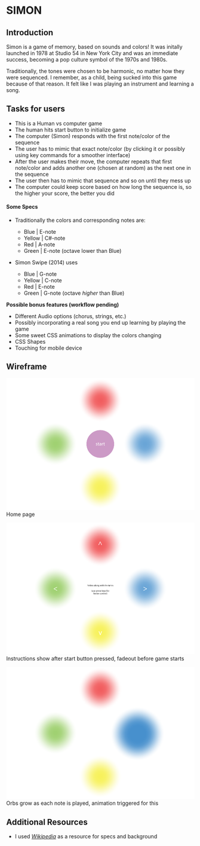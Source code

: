 # SIMON

## Introduction

Simon is a game of memory, based on sounds and colors! It was initally launched in 1978 at Studio 54 in New York City and was an immediate success, becoming a pop culture symbol of the 1970s and 1980s.

Traditionally, the tones were chosen to be harmonic, no matter how they were sequenced. I remember, as a child, being sucked into this game because of that reason. It felt like I was playing an instrument and learning a song. 

## Tasks for users

- This is a Human vs computer game
- The human hits start button to initialize game
- The computer (Simon) responds with the first note/color of the sequence
- The user has to mimic that exact note/color (by clicking it or possibly using key commands for a smoother interface)
- After the user makes their move, the computer repeats that first note/color and adds another one (chosen at random) as the next one in the sequence
- The user then has to mimic that sequence and so on until they mess up 
- The computer could keep score based on how long the sequence is, so the higher your score, the better you did

#### Some Specs

- Traditionally the colors and corresponding notes are:
  - Blue | E-note
  - Yellow | C#-note
  - Red | A-note
  - Green | E-note (octave lower than Blue)

- Simon Swipe (2014) uses
  - Blue | G-note
  - Yellow | C-note
  - Red | E-note
  - Green | G-note (octave _higher_ than Blue)

**Possible bonus features (workflow pending)**

- Different Audio options (chorus, strings, etc.)
- Possibly incorporating a real song you end up learning by playing the game
- Some sweet CSS animations to display the colors changing
- CSS Shapes
- Touching for mobile device

## Wireframe

![Home](/images/home.png)
Home page

![Initial instructions, fadeout on timeout](/images/initial-instructions.png)
Instructions show after start button pressed, fadeout before game starts

![Hover/play effects](/images/hover-play.png)
Orbs grow as each note is played, animation triggered for this

## Additional Resources

- I used <a href="https://en.wikipedia.org/wiki/Simon_(game)">_Wikipedia_</a> as a resource for specs and background
